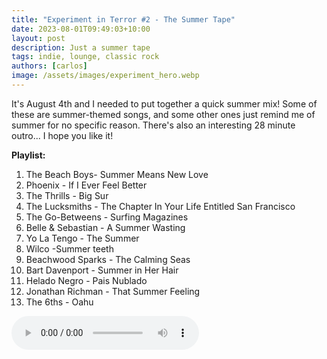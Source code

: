 ```yaml
---
title: "Experiment in Terror #2 - The Summer Tape"
date: 2023-08-01T09:49:03+10:00
layout: post
description: Just a summer tape
tags: indie, lounge, classic rock
authors: [carlos]
image: /assets/images/experiment_hero.webp
---
```


It's August 4th and I needed to put together a quick summer mix! Some of these are summer-themed songs, and some other ones just remind me of summer for no specific reason. There's also an interesting 28 minute outro... I hope you like it!
<!--more-->

**Playlist:**

1.	The Beach Boys- Summer Means New Love
2.	Phoenix - If I Ever Feel Better
3.	The Thrills - Big Sur
4.	The Lucksmiths - The Chapter In Your Life Entitled San Francisco
5.	The Go-Betweens - Surfing Magazines
6.	Belle & Sebastian - A Summer Wasting
7.	Yo La Tengo	- The Summer
8.	Wilco -Summer teeth
9.	Beachwood Sparks - The Calming Seas
10.	Bart Davenport - Summer in Her Hair
11.	Helado Negro - Pais Nublado
12.	Jonathan Richman - That Summer Feeling
13.	The 6ths - Oahu

<audio controls>
  <source src="https://www.ivoox.com/experiment-2-the-summer-tape_mh_115294539_feed_1.mp3" type="audio/mpeg">
Your browser does not support the audio element.
</audio>